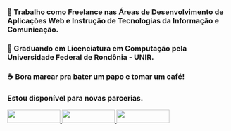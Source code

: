 ### :construction_worker: Trabalho como Freelance nas Áreas de Desenvolvimento de Aplicações Web e Instrução de Tecnologias da Informação e Comunicação. 

### :rocket:  Graduando em Licenciatura em Computação pela Universidade Federal de Rondônia - UNIR.

### :coffee:  Bora marcar pra bater um papo e tomar um café!
### Estou disponível para novas parcerias.

<div style="display: inline-block;" align="center">
    <a target="_blank" href="https://www.linkedin.com/in/daniel-attias/">
        <img height="30" width="120" src="https://img.shields.io/badge/-LinkedIn-%230077B5?style=for-the-badge&logo=linkedin&logoColor=white">
    </a>
    <a target="_blank" href="https://www.instagram.com/daniel_attias_/">
        <img height="30" width="120" src="https://img.shields.io/badge/-Instagram-%23E4405F?style=for-the-badge&logo=instagram&logoColor=white">
    </a>
    <a target="_blank" href="https://encurtador.com.br/MP017">
        <img height="30" width="120" src="https://img.shields.io/badge/WhatsApp-25D366?style=for-the-badge&logo=whatsapp&logoColor=white">
</div>
